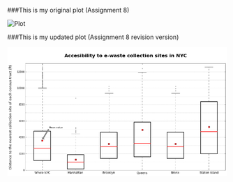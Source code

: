 ###This is my original plot (Assignment 8)

![Plot](https://github.com/CUSP2015BO/PUI2015_bhong/blob/master/homework8/Assignment%208_Boyeong%20Hong.ipynb)

###This is my updated plot (Assignment 8 revision version)

![alt tag](Assignment8_BoyeongHong_revised.png)
